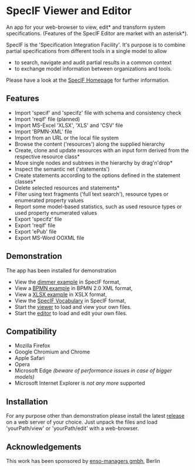 # SpecIF Viewer and Editor
An app for your web-browser to view, edit* and transform system specifications. (Features of the SpecIF Editor are market with an asterisk*).

SpecIF is the 'Specification Integration Facility'. It's purpose is to combine partial specifications from different tools in a single model to allow
- to search, navigate and audit partial results in a common context
- to exchange model information between organizations and tools.

Please have a look at the [SpecIF Homepage](https://specif.de) for further information.


## Features
- Import 'specif' and 'specifz' file with schema and consistency check
- Import 'reqif' file (planned)
- Import MS-Excel 'XLSX', 'XLS' and 'CSV' file
- Import 'BPMN-XML' file
- Import from an URL or the local file system
- Browse the content ('resources') along the supplied hierarchy
- Create, clone and update resources with an input form derived from the respective resource class*
- Move single nodes and subtrees in the hierarchy by drag'n'drop*
- Inspect the semantic net ('statements')
- Create statements according to the options defined in the statement classes*
- Delete selected resources and statements*
- Filter using text fragments ('full text search'), resource types or enumerated property values
- Report some model-based statistics, such as used resource types or used property enumerated values
- Export 'specifz' file
- Export 'reqif' file
- Export 'ePub' file
- Export MS-Word OOXML file

## Demonstration
The app has been installed for demonstration
- View the [dimmer example](https://specif.de/apps/view#import=../examples/Dimmer.specifz) in SpecIF format,
- View a [BPMN example](https://specif.de/apps/view#import=../examples/Fahrtbeginn.bpmn) in BPMN 2.0 XML format,
- View a [XLSX example](https://specif.de/apps/view#import=../examples/Requirements.xlsx) in XSLX format,
- View the [SpecIF Vocabulary](https://specif.de/apps/view#import=../examples/Vocabulary.specifz) in SpecIF format,
- Start the [viewer](https://specif.de/apps/view) to load and view your own files.
- Start the [editor](https://specif.de/apps/edit) to load and edit your own files.

## Compatibility
- Mozilla Firefox
- Google Chromium and Chrome
- Apple Safari
- Opera
- Microsoft Edge _(beware of performance issues in case of bigger models)_
- Microsoft Internet Explorer is _not any more_ supported

## Installation
For any purpose other than demonstration please install the latest [release](https://github.com/GfSE/SpecIF-Viewer/releases) on a web server of your choice. Just unpack the files and load 'yourPath/view' or 'yourPath/edit' with a web-browser.

## Acknowledgements
This work has been sponsored by [enso-managers gmbh](http://enso-managers.de), Berlin
